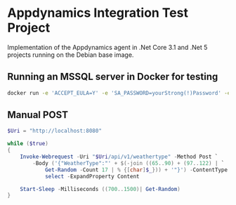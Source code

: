 # Appdynamics Integration Test Project

Implementation of the Appdynamics agent in .Net Core 3.1 and .Net 5 projects running on the Debian base image.  

## Running an MSSQL server in Docker for testing
``` bash
docker run -e 'ACCEPT_EULA=Y' -e 'SA_PASSWORD=yourStrong(!)Password' -e 'MSSQL_PID=Express' -p 1433:1433 -d mcr.microsoft.com/mssql/server:2017-latest-ubuntu 
```

## Manual POST
``` Powershell
$Uri = "http://localhost:8080"

while ($true)
{
    Invoke-Webrequest -Uri "$Uri/api/v1/weathertype" -Method Post `
        -Body ('{"WeatherType":"' + $(-join ((65..90) + (97..122) | `
            Get-Random -Count 17 | % {[char]$_})) + '"}') -ContentType "application/json" | `
            select -ExpandProperty Content

    Start-Sleep -Milliseconds ((700..1500)| Get-Random)
}
```
